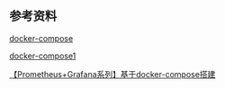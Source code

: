 
## 参考资料

[ docker-compose ](https://github.com/FX-Max/docker-install-everything/blob/master/prometheus/docker-compose.yml)

[ docker-compose1 ](https://github.com/Kev1nChan/docker-prometheus/blob/master/docker-compose.yml)

[【Prometheus+Grafana系列】基于docker-compose搭建](https://developer.aliyun.com/article/1158325)

